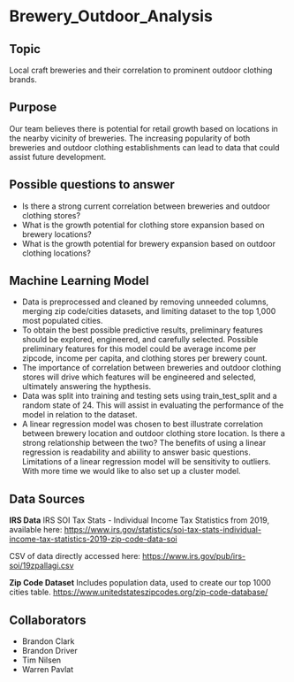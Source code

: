 # Brewery_Outdoor_Analysis
## Topic

Local craft breweries and their correlation to prominent outdoor clothing brands.

## Purpose 

Our team believes there is potential for retail growth based on locations in the nearby vicinity of breweries. The increasing popularity of both breweries and outdoor clothing establishments can lead to data that could assist future development.


## Possible questions to answer

- Is there a strong current correlation between breweries and outdoor clothing stores?
- What is the growth potential for clothing store expansion based on brewery locations?
- What is the growth potential for brewery expansion based on outdoor clothing locations?


## Machine Learning Model

*  Data is preprocessed and cleaned by removing unneeded columns, merging zip code/cities datasets, and limiting dataset to the top 1,000 most populated cities.
*  To obtain the best possible predictive results, preliminary features should be explored, engineered, and carefully selected. Possible preliminary features for this model could be average income per zipcode, income per capita, and clothing stores per brewery count.
*  The importance of correlation between breweries and outdoor clothing stores will drive which features will be engineered and selected, ultimately answering the hypthesis.
*  Data was split into training and testing sets using train_test_split and a random state of 24. This will assist in evaluating the performance of the model in relation to the dataset.
*  A linear regression model was chosen to best illustrate correlation between brewery location and outdoor clothing store location. Is there a strong relationship between the two? The benefits of using a linear regression is readability and abiility to answer basic questions. Limitations of a linear regression model will be sensitivity to outliers. With more time we would like to also set up a cluster model.


## Data Sources

**IRS Data**
IRS SOI Tax Stats - Individual Income Tax Statistics from 2019, available here: 
https://www.irs.gov/statistics/soi-tax-stats-individual-income-tax-statistics-2019-zip-code-data-soi
 
CSV of data directly accessed here: 
https://www.irs.gov/pub/irs-soi/19zpallagi.csv

**Zip Code Dataset**
Includes population data, used to create our top 1000 cities table.
https://www.unitedstateszipcodes.org/zip-code-database/


## Collaborators

- Brandon Clark
- Brandon Driver
- Tim Nilsen
- Warren Pavlat
